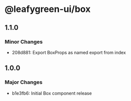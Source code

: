 # @leafygreen-ui/box

## 1.1.0

### Minor Changes

- 208d881: Export BoxProps as named export from index

## 1.0.0

### Major Changes

- b1e3fb6: Initial Box component release
